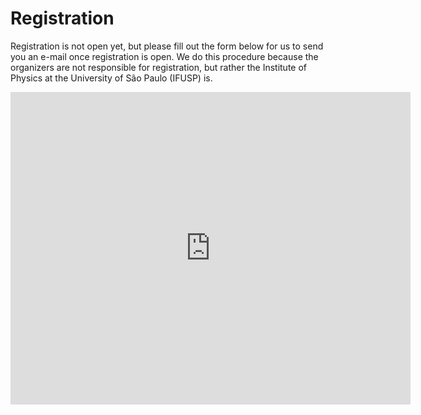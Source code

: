 # Registration

Registration is not open yet, but please fill out the form below for us to send you an e-mail once registration is open. We do this procedure because the organizers are not responsible for registration, but rather the Institute of Physics at the University of São Paulo (IFUSP) is.

<iframe src="https://docs.google.com/forms/d/e/1FAIpQLSezYedk0_Odr30i21Pu58MEYHWkdPP1VJpJEXz9Id91ENH_-w/viewform?embedded=true" width="640" height="500" frameborder="0" marginheight="0" marginwidth="0">Loading…</iframe>
